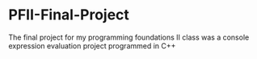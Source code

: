 # PFII-Final-Project
The final project for my programming foundations II class was a console expression evaluation project programmed in C++
